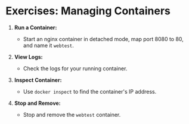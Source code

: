 # Exercises: Managing Containers

1. **Run a Container:**
   - Start an nginx container in detached mode, map port 8080 to 80, and name it `webtest`.

2. **View Logs:**
   - Check the logs for your running container.

3. **Inspect Container:**
   - Use `docker inspect` to find the container's IP address.

4. **Stop and Remove:**
   - Stop and remove the `webtest` container.